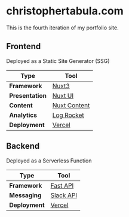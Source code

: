 # christophertabula.com

This is the fourth iteration of my portfolio site.

## Frontend

Deployed as a Static Site Generator (SSG)

| Type              | Tool
| ----------------- | -----------------------------------------
| **Framework**     | [Nuxt3](https://nuxt.com/)
| **Presentation**  | [Nuxt UI](https://ui.nuxt.com)
| **Content**       | [Nuxt Content](https://content.nuxt.com/)
| **Analytics**     | [Log Rocket](https://logrocket.com/)
| **Deployment**    | [Vercel](https://vercel.com/)

## Backend

Deployed as a Serverless Function

| Type              | Tool
| ----------------- | -----------------------------------------
| **Framework**     | [Fast API](https://fastapi.tiangolo.com/)
| **Messaging**     | [Slack API](https://slack.dev/python-slack-sdk/)
| **Deployment**    | [Vercel](https://vercel.com/)
